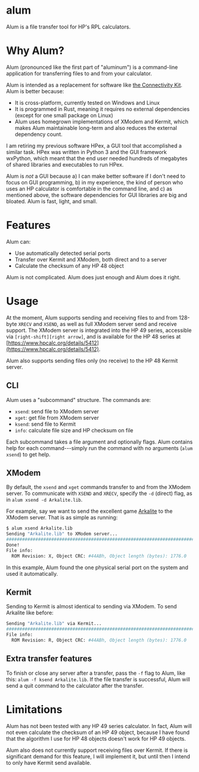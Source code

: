 # alum
Alum is a file transfer tool for HP's RPL calculators.

# Why Alum?
Alum (pronounced like the first part of "aluminum") is a command-line
application for transferring files to and from your calculator.

Alum is intended as a replacement for software like [the Connectivity
Kit](https://www.hpcalc.org/details/5890). Alum is better because:

- It is cross-platform, currently tested on Windows and Linux
- It is programmed in Rust, meaning it requires no external
  dependencies (except for one small package on Linux)
- Alum uses homegrown implementations of XModem and Kermit, which
  makes Alum maintainable long-term and also reduces the external
  dependency count.
  
I am retiring my previous software HPex, a GUI tool that accomplished
a similar task. HPex was written in Python 3 and the GUI framework
wxPython, which meant that the end user needed hundreds of megabytes
of shared libraries and executables to run HPex.

Alum is *not* a GUI because a) I can make better software if I don't
need to focus on GUI programming, b) in my experience, the kind of
person who uses an HP calculator is comfortable in the command line,
and c) as mentioned above, the software dependencies for GUI libraries
are big and bloated. Alum is fast, light, and small.

# Features

Alum can:

- Use automatically detected serial ports
- Transfer over Kermit and XModem, both direct and to a server
- Calculate the checksum of any HP 48 object

Alum is not complicated. Alum does just enough and Alum does it right.

# Usage
At the moment, Alum supports sending and receiving files to and from
128-byte `XRECV` and `XSEND`, as well as full XModem server send and
receive support. The XModem server is integrated into the HP 49
series, accessible via `[right-shift][right arrow]`, and is available
for the HP 48 series at
[https://www.hpcalc.org/details/5412](https://www.hpcalc.org/details/5412).

Alum also supports sending files only (no receive) to the HP 48 Kermit
server.

## CLI
Alum uses a "subcommand" structure. The commands are:

- `xsend`: send file to XModem server
- `xget`: get file from XModem server
- `ksend`: send file to Kermit
- `info`: calculate file size and HP checksum on file

Each subcommand takes a file argument and optionally flags. Alum
contains help for each command---simply run the command with no
arguments (`alum xsend`) to get help.

## XModem
By default, the `xsend` and `xget` commands transfer to and from the
XModem server. To communicate with `XSEND` and `XRECV`, specify the
`-d` (direct) flag, as in `alum xsend -d Arkalite.lib`.

For example, say we want to send the excellent game
[Arkalite](https://www.hpcalc.org/details/460) to the XModem
server. That is as simple as running:

```bash
$ alum xsend Arkalite.lib
Sending "Arkalite.lib" to XModem server...
################################################################################################  7/7  packets (100%)
Done!
File info:
  ROM Revision: X, Object CRC: #44ABh, Object length (bytes): 1776.0
```

In this example, Alum found the one physical serial port on the system
and used it automatically.


## Kermit
Sending to Kermit is almost identical to sending via XModem. To send
Arkalite like before:

```bash
Sending "Arkalite.lib" via Kermit...
################################################################################################ 32/32 packets (100%)
File info:
  ROM Revision: R, Object CRC: #44ABh, Object length (bytes): 1776.0
```

## Extra transfer features
To finish or close any server after a transfer, pass the `-f` flag to
Alum, like this: `alum -f ksend Arkalite.lib`. If the file transfer is
successful, Alum will send a quit command to the calculator after the
transfer.

# Limitations
Alum has not been tested with any HP 49 series calculator. In fact,
Alum will not even calculate the checksum of an HP 49 object, because
I have found that the algorithm I use for HP 48 objects doesn't work
for HP 49 objects.

Alum also does not currently support receiving files over Kermit. If
there is significant demand for this feature, I will implement it, but
until then I intend to only have Kermit send available.
